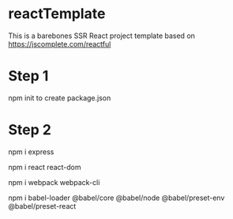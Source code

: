 # reactTemplate
This is a barebones SSR React project template based on https://jscomplete.com/reactful

# Step 1
npm init to create package.json

# Step 2
npm i express

npm i react react-dom

npm i webpack webpack-cli

npm i babel-loader @babel/core @babel/node @babel/preset-env @babel/preset-react
